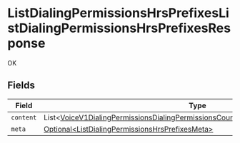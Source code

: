 # ListDialingPermissionsHrsPrefixesListDialingPermissionsHrsPrefixesResponse

OK


## Fields

| Field                                                                                                                                                                                                | Type                                                                                                                                                                                                 | Required                                                                                                                                                                                             | Description                                                                                                                                                                                          |
| ---------------------------------------------------------------------------------------------------------------------------------------------------------------------------------------------------- | ---------------------------------------------------------------------------------------------------------------------------------------------------------------------------------------------------- | ---------------------------------------------------------------------------------------------------------------------------------------------------------------------------------------------------- | ---------------------------------------------------------------------------------------------------------------------------------------------------------------------------------------------------- |
| `content`                                                                                                                                                                                            | List\<[VoiceV1DialingPermissionsDialingPermissionsCountryDialingPermissionsHrsPrefixes](../../models/components/VoiceV1DialingPermissionsDialingPermissionsCountryDialingPermissionsHrsPrefixes.md)> | :heavy_minus_sign:                                                                                                                                                                                   | N/A                                                                                                                                                                                                  |
| `meta`                                                                                                                                                                                               | [Optional\<ListDialingPermissionsHrsPrefixesMeta>](../../models/operations/ListDialingPermissionsHrsPrefixesMeta.md)                                                                                 | :heavy_minus_sign:                                                                                                                                                                                   | N/A                                                                                                                                                                                                  |
